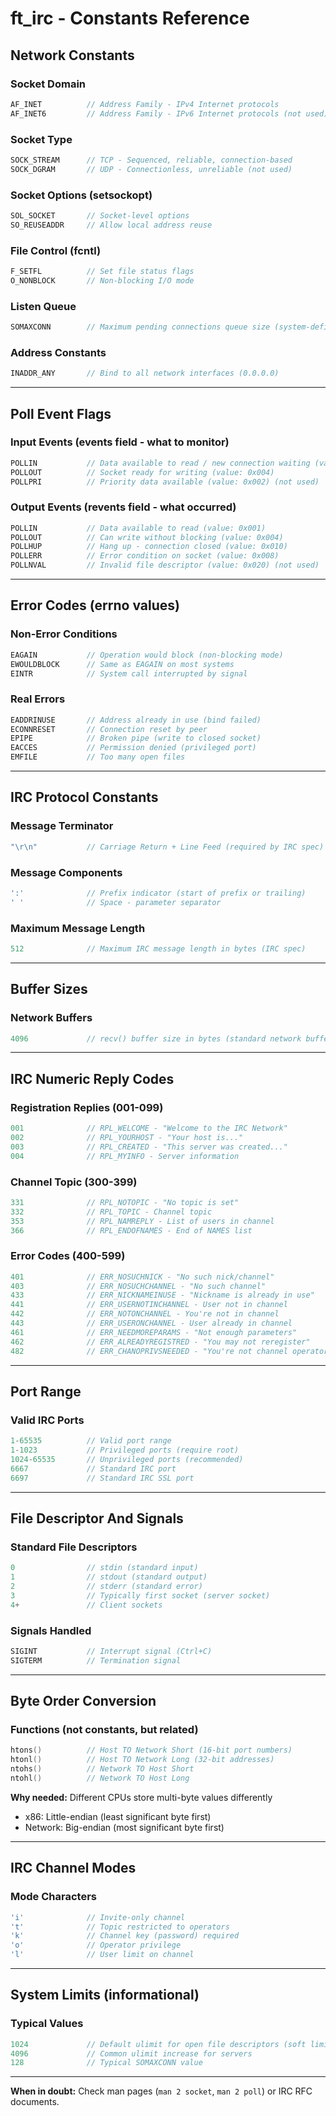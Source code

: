 # ft_irc - Constants Reference

## Network Constants

### Socket Domain
```cpp
AF_INET          // Address Family - IPv4 Internet protocols
AF_INET6         // Address Family - IPv6 Internet protocols (not used)
```

### Socket Type
```cpp
SOCK_STREAM      // TCP - Sequenced, reliable, connection-based
SOCK_DGRAM       // UDP - Connectionless, unreliable (not used)
```

### Socket Options (setsockopt)
```cpp
SOL_SOCKET       // Socket-level options
SO_REUSEADDR     // Allow local address reuse
```

### File Control (fcntl)
```cpp
F_SETFL          // Set file status flags
O_NONBLOCK       // Non-blocking I/O mode
```

### Listen Queue
```cpp
SOMAXCONN        // Maximum pending connections queue size (system-defined, typically 128)
```

### Address Constants
```cpp
INADDR_ANY       // Bind to all network interfaces (0.0.0.0)
```

---

## Poll Event Flags

### Input Events (events field - what to monitor)
```cpp
POLLIN           // Data available to read / new connection waiting (value: 0x001)
POLLOUT          // Socket ready for writing (value: 0x004)
POLLPRI          // Priority data available (value: 0x002) (not used)
```

### Output Events (revents field - what occurred)
```cpp
POLLIN           // Data available to read (value: 0x001)
POLLOUT          // Can write without blocking (value: 0x004)
POLLHUP          // Hang up - connection closed (value: 0x010)
POLLERR          // Error condition on socket (value: 0x008)
POLLNVAL         // Invalid file descriptor (value: 0x020) (not used)
```

---

## Error Codes (errno values)

### Non-Error Conditions
```cpp
EAGAIN           // Operation would block (non-blocking mode)
EWOULDBLOCK      // Same as EAGAIN on most systems
EINTR            // System call interrupted by signal
```

### Real Errors
```cpp
EADDRINUSE       // Address already in use (bind failed)
ECONNRESET       // Connection reset by peer
EPIPE            // Broken pipe (write to closed socket)
EACCES           // Permission denied (privileged port)
EMFILE           // Too many open files
```

---

## IRC Protocol Constants

### Message Terminator
```cpp
"\r\n"           // Carriage Return + Line Feed (required by IRC spec)
```

### Message Components
```cpp
':'              // Prefix indicator (start of prefix or trailing)
' '              // Space - parameter separator
```

### Maximum Message Length
```cpp
512              // Maximum IRC message length in bytes (IRC spec)
```

---

## Buffer Sizes

### Network Buffers
```cpp
4096             // recv() buffer size in bytes (standard network buffer)
```

---

## IRC Numeric Reply Codes

### Registration Replies (001-099)
```cpp
001              // RPL_WELCOME - "Welcome to the IRC Network"
002              // RPL_YOURHOST - "Your host is..."
003              // RPL_CREATED - "This server was created..."
004              // RPL_MYINFO - Server information
```

### Channel Topic (300-399)
```cpp
331              // RPL_NOTOPIC - "No topic is set"
332              // RPL_TOPIC - Channel topic
353              // RPL_NAMREPLY - List of users in channel
366              // RPL_ENDOFNAMES - End of NAMES list
```

### Error Codes (400-599)
```cpp
401              // ERR_NOSUCHNICK - "No such nick/channel"
403              // ERR_NOSUCHCHANNEL - "No such channel"
433              // ERR_NICKNAMEINUSE - "Nickname is already in use"
441              // ERR_USERNOTINCHANNEL - User not in channel
442              // ERR_NOTONCHANNEL - You're not in channel
443              // ERR_USERONCHANNEL - User already in channel
461              // ERR_NEEDMOREPARAMS - "Not enough parameters"
462              // ERR_ALREADYREGISTRED - "You may not reregister"
482              // ERR_CHANOPRIVSNEEDED - "You're not channel operator"
```

---

## Port Range

### Valid IRC Ports
```cpp
1-65535          // Valid port range
1-1023           // Privileged ports (require root)
1024-65535       // Unprivileged ports (recommended)
6667             // Standard IRC port
6697             // Standard IRC SSL port
```

---

## File Descriptor And Signals

### Standard File Descriptors
```cpp
0                // stdin (standard input)
1                // stdout (standard output)
2                // stderr (standard error)
3                // Typically first socket (server socket)
4+               // Client sockets
```

### Signals Handled
```cpp
SIGINT           // Interrupt signal (Ctrl+C)
SIGTERM          // Termination signal
```

---

## Byte Order Conversion

### Functions (not constants, but related)
```cpp
htons()          // Host TO Network Short (16-bit port numbers)
htonl()          // Host TO Network Long (32-bit addresses)
ntohs()          // Network TO Host Short
ntohl()          // Network TO Host Long
```

**Why needed:** Different CPUs store multi-byte values differently
- x86: Little-endian (least significant byte first)
- Network: Big-endian (most significant byte first)

---

## IRC Channel Modes

### Mode Characters
```cpp
'i'              // Invite-only channel
't'              // Topic restricted to operators
'k'              // Channel key (password) required
'o'              // Operator privilege
'l'              // User limit on channel
```

---

## System Limits (informational)

### Typical Values
```cpp
1024             // Default ulimit for open file descriptors (soft limit)
4096             // Common ulimit increase for servers
128              // Typical SOMAXCONN value
```
---

**When in doubt:** Check man pages (`man 2 socket`, `man 2 poll`) or IRC RFC documents.
